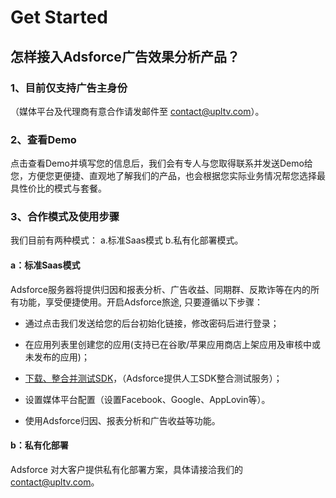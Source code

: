 # Get Started

## 怎样接入Adsforce广告效果分析产品？

### 1、目前仅支持广告主身份

（媒体平台及代理商有意合作请发邮件至 contact@upltv.com）。




### 2、查看Demo

点击查看Demo并填写您的信息后，我们会有专人与您取得联系并发送Demo给您，方便您更便捷、直观地了解我们的产品，也会根据您实际业务情况帮您选择最具性价比的模式与套餐。




### 3、合作模式及使用步骤

我们目前有两种模式： a.标准Saas模式  b.私有化部署模式。

#### a：标准Saas模式

Adsforce服务器将提供归因和报表分析、广告收益、同期群、反欺诈等在内的所有功能，享受便捷使用。开启Adsforce旅途, 只要遵循以下步骤：

- 通过点击我们发送给您的后台初始化链接，修改密码后进行登录；

- 在应用列表里创建您的应用(支持已在谷歌/苹果应用商店上架应用及审核中或未发布的应用)；

- [下载、整合并测试SDK](https://docs.adsforce.io/zh-hans/sdk-integrations/)，（Adsforce提供人工SDK整合测试服务）；

- 设置媒体平台配置（设置Facebook、Google、AppLovin等）。

- 使用Adsforce归因、报表分析和广告收益等功能。

  

#### b：私有化部署

Adsforce 对大客户提供私有化部署方案，具体请接洽我们的 contact@upltv.com。

